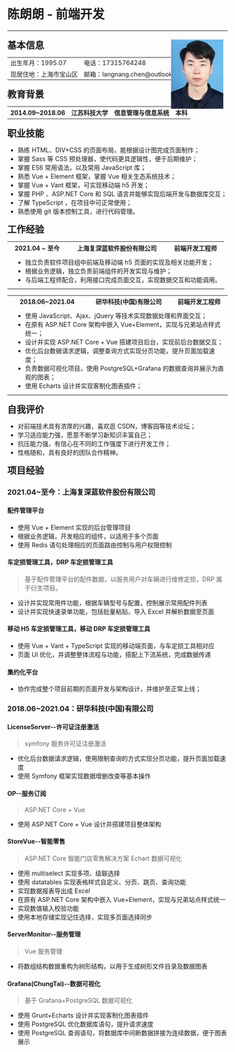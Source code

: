 # 陈朗朗 - 前端开发

<div style="position: relative; height: 0;"><img src="./id_photo.png" style="position:absolute;top:20px;right:10px; width:120px;"/></div>

---

## 基本信息

<table style="margin:1em 0;padding:0;width:100%;" border="0">
    <tr>
      <td>出生年月：1995.07</td>
    	<td>电话：17315764248</td>
    </tr>
    <tr>
    	<td>现居住地：上海市宝山区</td>
    	<td>邮箱：langnang.chen@outlook.com</td>
    </tr>
</table>

## 教育背景

<table style="margin:1em 0;padding:0;width:100%;text-align:center;" >
    <tr>
        <th>2014.09~2018.06</th>
    	<th>江苏科技大学</th>
    	<th>信息管理与信息系统</th>
    	<th>本科</th>
    </tr>
</table>

## 职业技能

- 熟练 HTML、DIV+CSS 的页面布局，能根据设计图完成页面制作；
- 掌握 Sass 等 CSS 预处理器，使代码更具逻辑性，便于后期维护；
- 掌握 ES6 常用语法，以及常用 JavaScript 库；
- 熟悉 Vue + Element 框架，掌握 Vue 相关生态系统技术；
- 掌握 Vue + Vant 框架，可实现移动端 h5 开发；
- 掌握 PHP 、ASP.NET Core 和 SQL 语言并能够实现后端开发与数据库交互； 
- 了解 TypeScript ，在项目中可正常使用；
- 熟悉使用 git 版本控制工具，进行代码管理。

## 工作经验

<table style="margin:1em 0;padding:0;width:100%;" >
    <tr style="text-align:center;">
        <th>2021.04 ~ 至今</th>
    	<th>上海复深蓝软件股份有限公司</th>
    	<th>前端开发工程师</th>
    </tr>
    <tr>
        <td colspan="3">
            <ul style="margin-left:10px;">
                <li>独立负责软件项目组中前端及移动端 h5 页面的实现及相关功能开发；</li>
                <li>根据业务逻辑，独立负责前端组件的开发实现与维护；</li>
                <li>与后端工程师配合，利用接口完成页面交互，实现数据交互和功能调用。</li>
            </ul>
        </td>
    </tr>
</table>    
<table style="margin:1em 0;padding:0;width:100%;" >
    <tr style="text-align:center;">
        <th>2018.06~2021.04</th>
    	<th>研华科技(中国)有限公司</th>
    	<th>前端开发工程师</th>
    </tr>
    <tr>
        <td colspan="3">
            <ul style="margin-left:10px;">
                <li>使用 JavaScript、Ajax、jQuery 等技术实现数据处理和界面交互；</li>
                <li>在原有 ASP.NET Core 架构中嵌入 Vue+Element，实现与兄弟站点样式统一；</li>
                <li>设计并实现 ASP.NET Core + Vue 搭建项目后台，实现前后台数据交互；</li>
                <li>优化后台数据请求逻辑，调整查询方式实现分页功能，提升页面加载速度；</li>
                <li>负责数据可视化项目，使用 PostgreSQL+Grafana 的数据查询并展示为直观的图表；</li>
                <li>使用 Echarts 设计并实现客制化图表插件；</li>
            </ul>
        </td>
    </tr>
    <tr style="display:none;text-align:center;">
        <th>2017.08~2017.10</th>
    	<th>金舟软件有限责任公司</th>
    	<th>前端开发实习生</th>
    </tr>
    <tr style="display:none;">
        <td colspan="3">
            <ul style="margin-left:0;">
                <li>使用 JavaScript、Ajax、jQuery 等技术实现数据处理和界面交互；</li>
                <li> 在原有 ASP.NET Core 架构中嵌入Vue+Element，实现与兄弟站点样式统一；</li>
                <li>设计并实现 ASP.NET Core + Vue 搭建项目后台，实现前后台数据交互；</li>
                <li>优化后台数据请求逻辑，调整查询方式实现分页功能，提升页面加载速度；</li>
                <li>负责数据可视化项目，使用 PostgreSQL+Grafana 的数据查询并展示为直观的图表；</li>
                <li>使用 Echarts 设计并实现客制化图表插件；</li>
                <li>与后端工程师配合，利用接口完成页面交互，实现数据交互和功能调用。</li>
            </ul>
        </td>
    </tr>
</table>


## 自我评价

- 对前端技术具有浓厚的兴趣，喜欢逛 CSDN，博客园等技术论坛；
- 学习适应能力强，愿意不断学习新知识丰富自己；
- 抗压能力强，有信心在不同的工作强度下进行开发工作；
- 性格随和，具有良好的团队合作精神。

## 项目经验

### 2021.04~至今：上海复深蓝软件股份有限公司

#### 配件管理平台

- 使用 Vue + Element 实现的后台管理项目
- 根据业务逻辑，开发相应的组件，以适用于多个页面
- 使用 Redis 语句处理相应的页面路由控制与用户权限控制

#### 车定损管理工具，DRP 车定损管理工具

> 基于配件管理平台的配件数据，以服务用户对车辆进行维修定损，DRP 属于衍生项目。

- 设计并实现常用件功能，根据车辆型号与配置，控制展示常用配件列表
- 设计并实现快速录单功能，包括批量粘贴，导入 Excel 并解析数据至页面

#### 移动 H5 车定损管理工具，移动 DRP 车定损管理工具

- 使用 Vue + Vant + TypeScript 实现的移动端页面，与车定损工具相对应
- 页面 UI 优化，并调整整体流程与功能，搭配上下流系统，完成数据传递

#### 集约化平台

- 协作完成整个项目前期的页面开发与架构设计，并维护至正常上线；

### 2018.06~2021.04：研华科技(中国)有限公司

#### LicenseServer--许可证注册激活

> symfony 服务许可证注册激活

- 优化后台数据请求逻辑，使用限制查询的方式实现分页功能，提升页面加载速度
- 使用 Symfony 框架实现数据增删改查等基本操作

#### OP--服务订阅

> ASP.NET Core + Vue

- 使用 ASP.NET Core + Vue 设计并搭建项目整体架构

#### StoreVue--智能零售

> ASP.NET Core 智能门店零售解决方案
> Echart 数据可视化

- 使用 multiselect 实现多项、级联选择
- 使用 datatables 实现表格样式自定义、分页、跳页、查询功能
- 实现数据报表导出成 Excel
- 在原有 ASP.NET Core 架构中嵌入 Vue+Element，实现与兄弟站点样式统一
- 实现数值输入校验功能
- 使用本地存储实现记住选择，实现多页面选择同步

#### ServerMonitor--服务管理

> Vue 服务管理

- 将数组结构数据重构为树形结构，以用于生成树形文件目录及数据图表

#### Grafana(ChungTai)--数据可视化

> 基于 Grafana+PostgreSQL 数据可视化

- 使用 Grunt+Echarts 设计并实现客制化图表插件
- 使用 PostgreSQL 优化数据库语句，提升请求速度
- 使用 PostgreSQL 查询语句，将数据库中间断数据拼接为连续数据，便于图表展示

<!--Google Chrome + Markdown Preview Plus + Github Theme-->

<style>
    h2{
        margin:0.75em 0 0.25em 0;
    }    
    table th,table td{
        border-bottom:0;
    }
    table ul{
        margin: 0.5em 0;
    }
</style>
